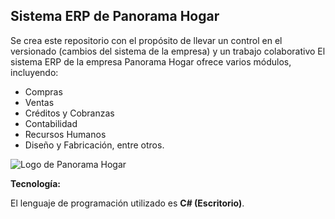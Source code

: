 
## Sistema ERP de Panorama Hogar
Se crea este repositorio con el propósito de llevar un control en el versionado (cambios del sistema de la empresa)  y un trabajo colaborativo
El sistema ERP de la empresa Panorama Hogar ofrece varios módulos, incluyendo:

- Compras
- Ventas
- Créditos y Cobranzas
- Contabilidad
- Recursos Humanos
- Diseño y Fabricación, entre otros.

![Logo de Panorama Hogar](https://panoramahogar.com/img/panorama-hogar-logo-1647024106.jpg)

**Tecnología:**

El lenguaje de programación utilizado es **C# (Escritorio)**.
